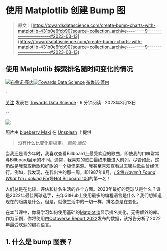# 使用 Matplotlib 创建 Bump 图

> 原文：[https://towardsdatascience.com/create-bump-charts-with-matplotlib-431b0e6fcb90?source=collection_archive---------9-----------------------#2023-03-13](https://towardsdatascience.com/create-bump-charts-with-matplotlib-431b0e6fcb90?source=collection_archive---------9-----------------------#2023-03-13)

## 使用 Matplotlib 探索排名随时间变化的情况

[](https://medium.com/@bruno.ponne?source=post_page-----431b0e6fcb90--------------------------------)[![布鲁诺·蓬内](../Images/991b4b721c13ed0b6ceaaa1fac81a007.png)](https://medium.com/@bruno.ponne?source=post_page-----431b0e6fcb90--------------------------------)[](https://towardsdatascience.com/?source=post_page-----431b0e6fcb90--------------------------------)[![Towards Data Science](../Images/a6ff2676ffcc0c7aad8aaf1d79379785.png)](https://towardsdatascience.com/?source=post_page-----431b0e6fcb90--------------------------------) [布鲁诺·蓬内](https://medium.com/@bruno.ponne?source=post_page-----431b0e6fcb90--------------------------------)

·

[关注](https://medium.com/m/signin?actionUrl=https%3A%2F%2Fmedium.com%2F_%2Fsubscribe%2Fuser%2F2819bc6617ce&operation=register&redirect=https%3A%2F%2Ftowardsdatascience.com%2Fcreate-bump-charts-with-matplotlib-431b0e6fcb90&user=Bruno+Ponne&userId=2819bc6617ce&source=post_page-2819bc6617ce----431b0e6fcb90---------------------post_header-----------) 发表在 [Towards Data Science](https://towardsdatascience.com/?source=post_page-----431b0e6fcb90--------------------------------) · 6 分钟阅读 · 2023年3月13日

--

[](https://medium.com/m/signin?actionUrl=https%3A%2F%2Fmedium.com%2F_%2Fbookmark%2Fp%2F431b0e6fcb90&operation=register&redirect=https%3A%2F%2Ftowardsdatascience.com%2Fcreate-bump-charts-with-matplotlib-431b0e6fcb90&source=-----431b0e6fcb90---------------------bookmark_footer-----------)![](../Images/9a8af50a9aedd0efa207c9d23bd9d92e.png)

照片由 [blueberry Maki](https://unsplash.com/@yukkien?utm_source=medium&utm_medium=referral) 在 [Unsplash](https://unsplash.com/?utm_source=medium&utm_medium=referral) 上提供

> 没有什么比变化更稳定。 *鲍勃·迪伦*

当我还是青少年时，我喜欢查看Billboard上最受欢迎的歌曲，即使我的口味常常与Billboard展示的不同。通常，我喜欢的歌曲最终未能进入前列。尽管如此，这仍然是我获取新歌和好歌的一个极佳来源。我甚至喜欢查看过去哪些歌曲曾经流行。例如，我发现，在我出生的那一周，即1987年8月，[*I Still Haven’t Found What I’m Looking For*](https://www.youtube.com/watch?v=e3-5YC_oHjE)是[Hot Billboard 100](https://www.billboard.com/charts/hot-100/1987-08-08/)的第一名！

人们总是在比较、评估和排名生活的各个方面。2023年最好的足球队是什么？谁是2022年最佳网球选手，去年GitHub上使用最多的编程语言是什么？我们想知道现在的趋势是什么。但是，就像生活中的一切一样，排名总是在变化。

在本节课中，你将学习如何使用基础的[Matplotlib](https://matplotlib.org/)显示排名变化，无需额外的库。作为示例，你将使用由[Octoverse Report 2022](https://octoverse.github.com/2022/top-programming-languages)发布的数据，该报告分析了2022年最受欢迎的编程语言。

## 1\. 什么是 bump 图表？
